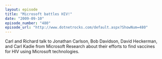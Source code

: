 ```yaml
---
layout: episode
title: "Microsoft battles HIV!"
date: "2009-09-10"
episode_number: "480"
episode_url: "http://www.dotnetrocks.com/default.aspx?ShowNum=480"
---
```


Carl and Richard talk to Jonathan Carlson, Bob Davidson, David Heckerman, and Carl Kadie from Microsoft Research about their efforts to find vaccines for HIV using Microsoft technologies.
